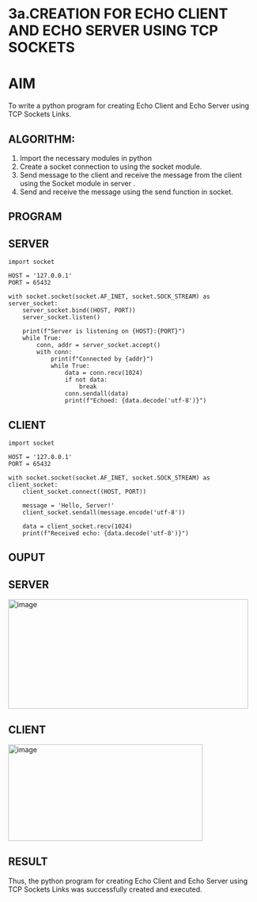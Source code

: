 # 3a.CREATION FOR ECHO CLIENT AND ECHO SERVER USING TCP SOCKETS
# AIM
To write a python program for creating Echo Client and Echo Server using TCP
Sockets Links.
## ALGORITHM:
1. Import the necessary modules in python
2. Create a socket connection to using the socket module.
3. Send message to the client and receive the message from the client using the Socket module in
 server .
4. Send and receive the message using the send function in socket.
## PROGRAM

## SERVER
```
import socket

HOST = '127.0.0.1'  
PORT = 65432        

with socket.socket(socket.AF_INET, socket.SOCK_STREAM) as server_socket:
    server_socket.bind((HOST, PORT))
    server_socket.listen()

    print(f"Server is listening on {HOST}:{PORT}")
    while True:
        conn, addr = server_socket.accept()
        with conn:
            print(f"Connected by {addr}")
            while True:
                data = conn.recv(1024)
                if not data:
                    break
                conn.sendall(data)
                print(f"Echoed: {data.decode('utf-8')}")
```

## CLIENT
```
import socket

HOST = '127.0.0.1'  
PORT = 65432  

with socket.socket(socket.AF_INET, socket.SOCK_STREAM) as client_socket:
    client_socket.connect((HOST, PORT))

    message = 'Hello, Server!'
    client_socket.sendall(message.encode('utf-8'))

    data = client_socket.recv(1024)
    print(f"Received echo: {data.decode('utf-8')}")
```
## OUPUT
## SERVER
<img width="485" height="221" alt="image" src="https://github.com/user-attachments/assets/be3b30d8-a6ce-4994-9b52-312fa982fa37" />

## CLIENT
<img width="393" height="195" alt="image" src="https://github.com/user-attachments/assets/dd0cf1ba-020b-4267-950e-c2b04f949613" />


## RESULT
Thus, the python program for creating Echo Client and Echo Server using TCP Sockets Links 
was successfully created and executed.
